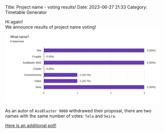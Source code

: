 Title: Project name - voting results!
Date: 2023-06-27 21:33
Category: Timetable Generator

Hi again!<br>
We announce results of project name voting!
![Results](./images/poll1_results.png)

As an autor of `AssBlaster 9000` withdrawed their proposal, there are
two names with the same number of votes: `Tela` and `Seira`.

[Here is an additional poll!](https://docs.google.com/forms/d/e/1FAIpQLSd_iYKnQh2bzIFGHY-PKUWRmTcOo87sUfTm_gAUhZ3STk5Yaw/viewform?usp=sf_link)
